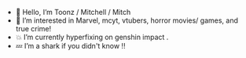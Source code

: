 - 🔌 Hello, I’m Toonz / Mitchell / Mitch
- 🍊 I’m interested in Marvel, mcyt, vtubers, horror movies/ games, and true crime!
- 💥 I’m currently hyperfixing on genshin impact .
- 💤 I’m a shark if you didn't know !!
  

<!---
OrangeisMitchie/OrangeisMitchie is a ✨ special ✨ repository because its `README.md` (this file) appears on your GitHub profile.
You can click the Preview link to take a look at your changes.
--->
